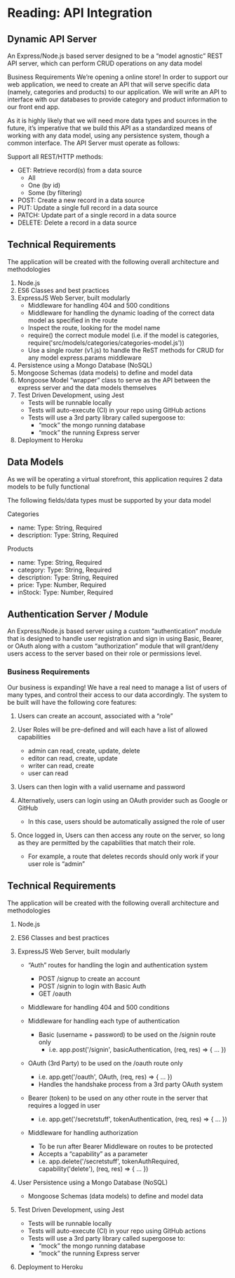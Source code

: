 # Reading: API Integration

## Dynamic API Server

An Express/Node.js based server designed to be a “model agnostic” REST API server, which can perform CRUD operations on any data model

Business Requirements
We’re opening a online store! In order to support our web application, we need to create an API that will serve specific data (namely, categories and products) to our application. We will write an API to interface with our databases to provide category and product information to our front end app.

As it is highly likely that we will need more data types and sources in the future, it’s imperative that we build this API as a standardized means of working with any data model, using any persistence system, though a common interface. The API Server must operate as follows:

Support all REST/HTTP methods:

- GET: Retrieve record(s) from a data source
  - All
  - One (by id)
  - Some (by filtering)
- POST: Create a new record in a data source
- PUT: Update a single full record in a data source
- PATCH: Update part of a single record in a data source
- DELETE: Delete a record in a data source

## Technical Requirements

The application will be created with the following overall architecture and methodologies

1. Node.js
2. ES6 Classes and best practices
3. ExpressJS Web Server, built modularly
   - Middleware for handling 404 and 500 conditions
   - Middleware for handling the dynamic loading of the correct data model as specified in the route
   - Inspect the route, looking for the model name
   - require() the correct module model (i.e. if the model is categories, require('src/models/categories/categories-model.js'))
   - Use a single router (v1.js) to handle the ReST methods for CRUD for any model
     express.params middleware
4. Persistence using a Mongo Database (NoSQL)
5. Mongoose Schemas (data models) to define and model data
6. Mongoose Model “wrapper” class to serve as the API between the express server and the data models themselves
7. Test Driven Development, using Jest
   - Tests will be runnable locally
   - Tests will auto-execute (CI) in your repo using GitHub actions
   - Tests will use a 3rd party library called supergoose to:
     - “mock” the mongo running database
     - “mock” the running Express server
8. Deployment to Heroku

## Data Models

As we will be operating a virtual storefront, this application requires 2 data models to be fully functional

The following fields/data types must be supported by your data model

Categories

- name: Type: String, Required
- description: Type: String, Required

Products

- name: Type: String, Required
- category: Type: String, Required
- description: Type: String, Required
- price: Type: Number, Required
- inStock: Type: Number, Required

## Authentication Server / Module

An Express/Node.js based server using a custom “authentication” module that is designed to handle user registration and sign in using Basic, Bearer, or OAuth along with a custom “authorization” module that will grant/deny users access to the server based on their role or permissions level.

### Business Requirements

Our business is expanding! We have a real need to manage a list of users of many types, and control their access to our data accordingly. The system to be built will have the following core features:

1. Users can create an account, associated with a “role”
2. User Roles will be pre-defined and will each have a list of allowed capabilities

   - admin can read, create, update, delete
   - editor can read, create, update
   - writer can read, create
   - user can read

3. Users can then login with a valid username and password
4. Alternatively, users can login using an OAuth provider such as Google or GitHub
   - In this case, users should be automatically assigned the role of user
5. Once logged in, Users can then access any route on the server, so long as they are permitted by the capabilities that match their role.
   - For example, a route that deletes records should only work if your user role is “admin”

## Technical Requirements

The application will be created with the following overall architecture and methodologies

1. Node.js
2. ES6 Classes and best practices
3. ExpressJS Web Server, built modularly

   - “Auth” routes for handling the login and authentication system
     - POST /signup to create an account
     - POST /signin to login with Basic Auth
     - GET /oauth
   - Middleware for handling 404 and 500 conditions
   - Middleware for handling each type of authentication
     - Basic (username + password) to be used on the /signin route only
       - i.e. app.post('/signin', basicAuthentication, (req, res) => { ... })
   - OAuth (3rd Party) to be used on the /oauth route only

     - i.e. app.get('/oauth', OAuth, (req, res) => { ... })
     - Handles the handshake process from a 3rd party OAuth system

   - Bearer (token) to be used on any other route in the server that requires a logged in user
     - i.e. app.get('/secretstuff', tokenAuthentication, (req, res) => { ... })
   - Middleware for handling authorization
     - To be run after Bearer Middleware on routes to be protected
     - Accepts a “capability” as a parameter
     - i.e. app.delete('/secretstuff', tokenAuthRequired, capability('delete'), (req, res) => { ... })

4. User Persistence using a Mongo Database (NoSQL)
   - Mongoose Schemas (data models) to define and model data
5. Test Driven Development, using Jest
   - Tests will be runnable locally
   - Tests will auto-execute (CI) in your repo using GitHub actions
   - Tests will use a 3rd party library called supergoose to:
     - “mock” the mongo running database
     - “mock” the running Express server
6. Deployment to Heroku
